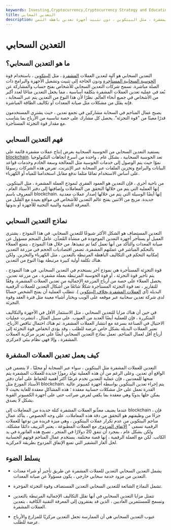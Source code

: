 ```yaml
---
keywords: Investing,Cryptocurrency,Cryptocurrency Strategy and Education,Strategy and Education
title: التعدين السحابي
description: يتيح التعدين السحابي تعدين العملات المشفرة ، مثل البيتكوين ، دون تثبيت أجهزة تعدين باهظة الثمن.
---
```


# التعدين السحابي
## ما هو التعدين السحابي؟

التعدين السحابي هو آلية لتعدين العملات [المشفرة](/bitcoin) ، مثل [البيتكوين](/cryptocurrency) ، باستخدام قوة [الحوسبة السحابية المستأجرة](/cloud-computing) ودون الحاجة إلى تثبيت وتشغيل الأجهزة والبرامج ذات الصلة مباشرة. تسمح شركات التعدين السحابي للأشخاص بفتح حساب والمشاركة عن بُعد في عملية تعدين العملات المشفرة بتكلفة أساسية ، مما يجعل التعدين متاحًا لعدد أكبر من الأشخاص في جميع أنحاء العالم. نظرًا لأن هذا النوع من التعدين يتم عبر السحابة ، فإنه يقلل من مشكلات مثل صيانة المعدات أو تكاليف الطاقة المباشرة.

يصبح عمال المناجم في السحابة مشاركين في تجمع تعدين ، حيث يشتري المستخدمون قدرًا معينًا من "قوة التجزئة". يحصل كل مشارك على حصة تناسبية من الأرباح بما يتناسب مع مقدار قوة التجزئة المستأجرة.

## فهم التعدين السحابي

يستفيد التعدين السحابي من الحوسبة السحابية بغرض إنتاج عملات مشفرة قائمة على [blockchain](/blockchain). تعد الحوسبة السحابية ، بشكل عام ، واحدة من أسرع اتجاهات التكنولوجيا نموًا حيث يتم الوصول إلى خدمات الحوسبة مثل المعالجة وسعة الخادم وخدمات قواعد البيانات والبرامج وتخزين الملفات عبر السحابة عبر الإنترنت. تفرض هذه الشركات رسومًا على أساس الاستخدام تمامًا مثلما ندفع مقابل استخدامنا للمياه أو الكهرباء.

من ناحية أخرى ، فإن التعدين هو العمود الفقري لنموذج العملة المشفرة ، مثل البيتكوين. إنها العملية التي يتم من خلالها التحقق من المعاملات وإضافتها إلى دفتر الأستاذ العام ، المعروف باسم blockchain. إنها أيضًا الوسيلة التي يتم من خلالها إصدار عملات معدنية جديدة. مزيج من الاثنين يفتح عالم التعدين للأشخاص في مواقع بعيدة مع القليل من المعرفة التقنية والبنية التحتية للأجهزة أو بدونها.

## نماذج التعدين السحابي

التعدين المستضاف هو الشكل الأكثر شيوعًا للتعدين السحابي. في هذا النموذج ، يشتري العميل أو يستأجر أجهزة التعدين الموجودة في منشأة المُعدِّن. عامل المنجم مسؤول عن صيانة المعدات والتأكد من أنها تعمل كما تم تنفيذها. من خلال هذا النموذج ، يتمتع العملاء بالتحكم المباشر في عملتهم المشفرة. تضمن اقتصاديات الحجم في مزرعة التعدين إمكانية التحكم في التكاليف الباهظة المرتبطة بالتعدين ، مثل الكهرباء والتخزين. ولكن هناك تكلفة أولية كبيرة مرتبطة بهذا النوع من التعدين.

قوة التجزئة المستأجرة هي نموذج آخر يستخدم في التعدين السحابي. في هذا النموذج ، يتم تأجير قوة التجزئة ، أو قوة الحوسبة المرتبطة بعملة مشفرة ، من مزرعة تعدين. يحصل العملاء على حصة من أرباح المزرعة الإجمالية من تعدين العملات المشفرة. وفقًا للتقارير ، تعد قوة التجزئة المستأجرة شكلًا شائعًا من أشكال التعدين للعملات الرقمية البديلة (أي [العملات المشفرة بخلاف البيتكوين](/altcoin) ). تتطلب العملية أن يفتح الشخص حسابًا لدى شركة تعدين سحابية عبر موقعه على الويب ويختار أشياء معينة مثل فترة العقد وقوة التجزئة.

في حين أن هناك مزايا للتعدين السحابي ، مثل الاستثمار الأقل في الأجهزة والتكاليف المتكررة ، فإن للعملية أيضًا العديد من العيوب. على سبيل المثال ، انتشرت عمليات الاحتيال في الصناعة بسرعة مع انتشار العملات المشفرة. ثم هناك احتمال تناقص الأرباح. تعتبر العملات البديلة بشكل خاص عرضة للطلب ، وقد يؤدي انخفاض قوة التجزئة إلى أرباح أقل لعمال المناجم. تعمل نماذج التعدين السحابي أيضًا على تعزيز مركزية العملات المشفرة ، وإلا فهي نظام بيئي لامركزي.

## كيف يعمل تعدين العملات المشفرة

التعدين للعملات المشفرة مثل البيتكوين ، سواء عبر السحابة أو محليًا ، لا يتضمن في الواقع أي تعدين. وعلى الرغم من أن هذه العملية تولد رموزًا جديدة للعملات المشفرة يتم منحها للمعدنين ، فإن عملية التعدين تخدم غرضًا أكثر أهمية للحفاظ على أمان دفتر الأستاذ الموزع مثل blockchain. يتم إجراء تعدين البيتكوين بواسطة أجهزة كمبيوتر عالية القدرة تعمل على حل مشكلات حسابية معقدة ؛ هذه المشاكل معقدة للغاية بحيث لا يمكن حلها يدويًا وهي معقدة بما يكفي لفرض ضرائب حتى على أجهزة الكمبيوتر القوية بشكل لا يصدق.

عندما يضيف معدِّنو العملات المشفرة كتلة جديدة من المعاملات إلى blockchain ، فإن جزءًا من وظيفتهم هو التحقق من دقة هذه المعاملات. على وجه الخصوص ، يتأكد عمال مناجم البيتكوين من عدم تكرار عملات البيتكوين ، وهي ميزة فريدة من نوعها للعملات الرقمية تسمى " [الإنفاق المزدوج.](/doublespending) مع العملات المطبوعة ، يعتبر التزييف دائمًا مشكلة. ولكن بشكل عام ، بمجرد أن تنفق 20 دولارًا في المتجر ، تصبح هذه الفاتورة في يد الكاتب. لكن مع العملة الرقمية ، إنها قصة مختلفة. يستخدم عمال المناجم قوتهم الحسابية لحل ألغاز التشفير التي تمنع الإنفاق المزدوج بطريقة لامركزية.

## يسلط الضوء

- يشمل التعدين السحابي التعدين للعملات المشفرة عن طريق تأجير أو شراء معدات التعدين من مزود خدمة سحابي خارجي ، يكون مسؤولاً عن صيانة المعدات.

- تشمل النماذج الشائعة للتعدين السحابي التعدين المستضاف وقوة التجزئة المؤجرة.

- تتمثل مزايا التعدين السحابي في أنها تقلل التكاليف الإجمالية المرتبطة بالتعدين وتسمح للمستثمرين العاديين ، الذين قد يفتقرون إلى المعرفة التقنية الكافية ، بتعدين العملات المشفرة.

- عيوب التعدين السحابي هي أن الممارسة تجعل التعدين مركزيًا للمزارع والأرباح عرضة للطلب.

